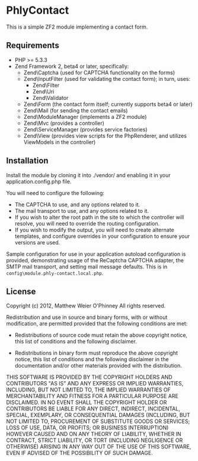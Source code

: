 PhlyContact
====

This is a simple ZF2 module implementing a contact form.

Requirements
----

* PHP >= 5.3.3
* Zend Framework 2, beta4 or later, specifically:
    * Zend\Captcha (used for CAPTCHA functionality on the forms)
    * Zend\InputFilter (used for validating the contact form); in turn, uses:
        * Zend\Filter
        * Zend\Uri
        * Zend\Validator
    * Zend\Form (the contact form itself; currently supports beta4 or later)
    * Zend\Mail (for sending the contact emails)
    * Zend\ModuleManager (implements a ZF2 module)
    * Zend\Mvc (provides a controller)
    * Zend\ServiceManager (provides service factories)
    * Zend\View (provides view scripts for the PhpRenderer, and utilizes
      ViewModels in the controller)

Installation
----

Install the module by cloning it into ./vendor/ and enabling it in your
application.config.php file.

You will need to configure the following:

* The CAPTCHA to use, and any options related to it.
* The mail transport to use, and any options related to it.
* If you wish to alter the root path in the site to which the controller will
  resolve, you will need to override the routing configuration.
* If you wish to modify the output, you will need to create alternate templates,
  and configure overrides in your configuration to ensure your versions are
  used.

Sample configuration for use in your application autoload configuration is
provided, demonstrating usage of the ReCaptcha CAPTCHA adapter, the SMTP mail
transport, and setting mail message defaults. This is in
`config\module.phly-contact.local.php`.

License
----

Copyright (c) 2012, Matthew Weier O'Phinney
All rights reserved.

Redistribution and use in source and binary forms, with or without modification,
are permitted provided that the following conditions are met:

* Redistributions of source code must retain the above copyright notice, this
  list of conditions and the following disclaimer.

* Redistributions in binary form must reproduce the above copyright notice, this
  list of conditions and the following disclaimer in the documentation and/or
  other materials provided with the distribution.

THIS SOFTWARE IS PROVIDED BY THE COPYRIGHT HOLDERS AND CONTRIBUTORS "AS IS" AND
ANY EXPRESS OR IMPLIED WARRANTIES, INCLUDING, BUT NOT LIMITED TO, THE IMPLIED
WARRANTIES OF MERCHANTABILITY AND FITNESS FOR A PARTICULAR PURPOSE ARE
DISCLAIMED. IN NO EVENT SHALL THE COPYRIGHT HOLDER OR CONTRIBUTORS BE LIABLE FOR
ANY DIRECT, INDIRECT, INCIDENTAL, SPECIAL, EXEMPLARY, OR CONSEQUENTIAL DAMAGES
(INCLUDING, BUT NOT LIMITED TO, PROCUREMENT OF SUBSTITUTE GOODS OR SERVICES;
LOSS OF USE, DATA, OR PROFITS; OR BUSINESS INTERRUPTION) HOWEVER CAUSED AND ON
ANY THEORY OF LIABILITY, WHETHER IN CONTRACT, STRICT LIABILITY, OR TORT
(INCLUDING NEGLIGENCE OR OTHERWISE) ARISING IN ANY WAY OUT OF THE USE OF THIS
SOFTWARE, EVEN IF ADVISED OF THE POSSIBILITY OF SUCH DAMAGE.
